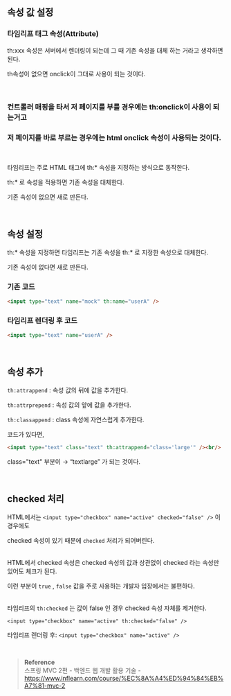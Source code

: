 ## 속성 값 설정

### 타임리프 태그 속성(Attribute)

th:xxx 속성은 서버에서 렌더링이 되는데 그 때 기존 속성을 대체 하는 거라고 생각하면 된다.

th속성이 없으면 onclick이 그대로 사용이 되는 것이다.

<br/>

### 컨트롤러 매핑을 타서 저 페이지를 부를 경우에는 th:onclick이 사용이 되는거고 

### 저 페이지를 바로 부르는 경우에는 html onclick 속성이 사용되는 것이다.

<br/>

타임리프는 주로 HTML 태그에 th:* 속성을 지정하는 방식으로 동작한다.

th:* 로 속성을 적용하면 기존 속성을 대체한다. 

기존 속성이 없으면 새로 만든다.

<br/>

## 속성 설정

th:* 속성을 지정하면 타임리프는 기존 속성을 th:* 로 지정한 속성으로 대체한다. 

기존 속성이 없다면 새로 만든다. 

### 기존 코드

```html
<input type="text" name="mock" th:name="userA" />
```

### 타임리프 렌더링 후 코드

```html
<input type="text" name="userA" />
```

<br/>

## 속성 추가

`th:attrappend` : 속성 값의 뒤에 값을 추가한다.

`th:attrprepend` : 속성 값의 앞에 값을 추가한다.

`th:classappend` : class 속성에 자연스럽게 추가한다.

 

코드가 있다면,

```html
<input type="text" class="text" th:attrappend="class='large'" /><br/>
```

class="text" 부분이 → “textlarge” 가  되는 것이다.

<br/>

## checked 처리

HTML에서는 `<input type="checkbox" name="active" checked="false" />` 이 경우에도

checked 속성이 있기 때문에 `checked` 처리가 되어버린다.

<br/>HTML에서 checked 속성은 checked 속성의 값과 상관없이 checked 라는 속성만 있어도 체크가 된다.

이런 부분이 `true` , `false` 값을 주로 사용하는 개발자 입장에서는 불편하다.

<br/>타임리프의 `th:checked` 는 값이 false 인 경우 checked 속성 자체를 제거한다.

`<input type="checkbox" name="active" th:checked="false" />`

타임리프 렌더링 후: `<input type="checkbox" name="active" />`

<br/>

>**Reference** <br/>스프링 MVC 2편 - 백엔드 웹 개발 활용 기술 - https://www.inflearn.com/course/%EC%8A%A4%ED%94%84%EB%A7%81-mvc-2